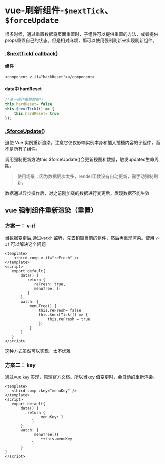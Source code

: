 # vue-刷新组件-`$nextTick`、`$forceUpdate`

很多时候，通过重置数据将页面重置时，子组件可以提供重置的方法，或者提供props重置自己的状态。但是相对麻烦，那可以使用强制刷新来实现刷新组件。

### [.$nextTick( callback)](https://cn.vuejs.org/v2/api/#vm-nextTick)

#### 组件

```vue
<component v-if="hackReset"></component>
```

#### data中 hardReset

```javascript
/*某一操作重置数据*/
this.hardReset= false
this.$nextTick(() => {
    this.hardReset= true
});
```

### [.$forceUpdate()](https://cn.vuejs.org/v2/api/#vm-forceUpdate)

迫使 Vue 实例重新渲染。注意它仅仅影响实例本身和插入插槽内容的子组件，而不是所有子组件。

调用强制更新方法this.$forceUpdate()会更新视图和数据，触发updated生命周期。

> 使用场景：因为数据层次太多，render函数没有自动更新，需手动强制刷新。

数据通过异步操作后，对之前刚加载的数据进行变更后，发现数据不能生效

## vue 强制组件重新渲染（重置）

### 方案一： v-if

当数据变更后,通过`watch` 监听，先去销毁当前的组件，然后再重现渲染。使用 `v-if` 可以解决这个问题

```vue
<template>
	<third-comp v-if="reFresh" />
</template>
<script>
   export default{
       data() {
          return {
             reFresh: true,
             menuTree: []
          }
       },
       watch: {
           menuTree() {
               this.reFresh= false
               this.$nextTick(() => {
                   this.reFresh = true
               })
           }
       }
   }
</script>
```

这种方式虽然可以实现，太不优雅

### 方案二： key

通过vue `key` 实现，原理[官方文档](https://cn.vuejs.org/v2/guide/list.html#%E7%BB%B4%E6%8A%A4%E7%8A%B6%E6%80%81)。所以当key 值变更时，会自动的重新渲染。

```vue
<template>
   <third-comp :key="menuKey" />
</template>
<script>
   export default{
       data() {
          return {
                menuKey: 1
            }
       },
       watch: {
             menuTree(){
                ++this.menuKey
            }
       }
}
</script>
```